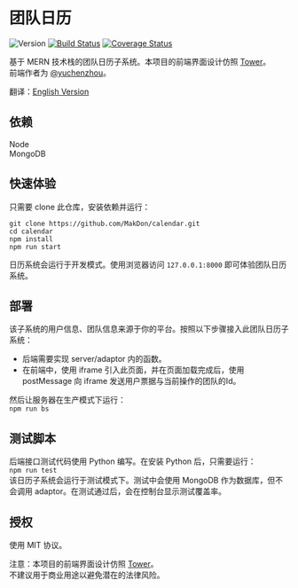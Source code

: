 # 团队日历

![Version][version-badge] [![Build Status][travis-badge]][travis-link] [![Coverage Status][coverage-badge]][coverage-link]


基于 MERN 技术栈的团队日历子系统。本项目的前端界面设计仿照 [Tower](https://tower.im/)。    
前端作者为 [@yuchenzhou](https://github.com/yuchenzhou)。

翻译：[English Version](https://github.com/MakDon/calendar/blob/master/README.md)

## 依赖

Node  
MongoDB


## 快速体验

只需要 clone 此仓库，安装依赖并运行：
```
git clone https://github.com/MakDon/calendar.git  
cd calendar  
npm install  
npm run start
```
日历系统会运行于开发模式。使用浏览器访问 `127.0.0.1:8000` 即可体验团队日历系统。

## 部署

该子系统的用户信息、团队信息来源于你的平台。按照以下步骤接入此团队日历子系统：

- 后端需要实现 server/adaptor 内的函数。  
- 在前端中，使用 iframe 引入此页面，并在页面加载完成后，使用 postMessage 向 iframe 发送用户票据与当前操作的团队的Id。

然后让服务器在生产模式下运行：  
`npm run bs`

## 测试脚本

后端接口测试代码使用 Python 编写。在安装 Python 后，只需要运行：  
`npm run test`  
该日历子系统会运行于测试模式下。测试中会使用 MongoDB 作为数据库，但不会调用 adaptor。在测试通过后，会在控制台显示测试覆盖率。

## 授权

使用 MIT 协议。

注意：本项目的前端界面设计仿照 [Tower](https://tower.im/)。  
不建议用于商业用途以避免潜在的法律风险。

[travis-badge]:    https://travis-ci.com/MakDon/calendar.svg?branch=master
[travis-link]:     https://travis-ci.com/MakDon/calendar
[version-badge]:   https://img.shields.io/github/package-json/v/makdon/calendar.svg
[coverage-badge]:  https://coveralls.io/repos/github/MakDon/calendar/badge.svg?branch=master
[coverage-link]:   https://coveralls.io/github/MakDon/calendar?branch=master
